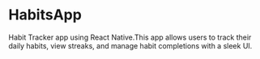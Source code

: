 # HabitsApp
Habit Tracker app using React Native.This app allows users to track their daily habits, view streaks, and manage habit completions with a sleek UI.
